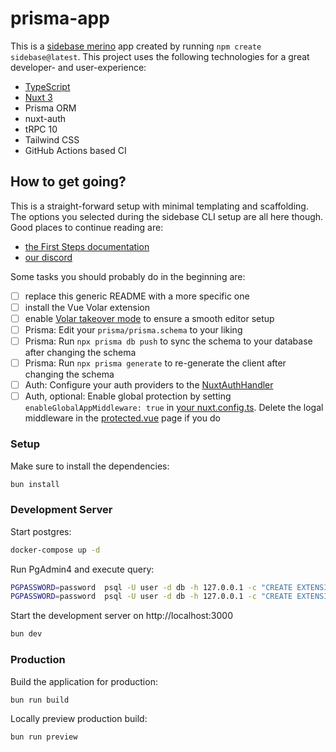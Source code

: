 # prisma-app

This is a [sidebase merino](https://sidebase.io/) app created by running `npm create sidebase@latest`. This project uses the following technologies for a great developer- and user-experience:

-   [TypeScript](https://www.typescriptlang.org/)
-   [Nuxt 3](https://nuxt.com)
-   Prisma ORM
-   nuxt-auth
-   tRPC 10
-   Tailwind CSS
-   GitHub Actions based CI

## How to get going?

This is a straight-forward setup with minimal templating and scaffolding. The options you selected during the sidebase CLI setup are all here though. Good places to continue reading are:

-   [the First Steps documentation](https://sidebase.io/sidebase/usage)
-   [our discord](https://discord.gg/auc8eCeGzx)

Some tasks you should probably do in the beginning are:

-   [ ] replace this generic README with a more specific one
-   [ ] install the Vue Volar extension
-   [ ] enable [Volar takeover mode](https://nuxt.com/docs/getting-started/installation#prerequisites) to ensure a smooth editor setup
-   [ ] Prisma: Edit your `prisma/prisma.schema` to your liking
-   [ ] Prisma: Run `npx prisma db push` to sync the schema to your database after changing the schema
-   [ ] Prisma: Run `npx prisma generate` to re-generate the client after changing the schema
-   [ ] Auth: Configure your auth providers to the [NuxtAuthHandler](./server/api/auth/[...].ts)
-   [ ] Auth, optional: Enable global protection by setting `enableGlobalAppMiddleware: true` in [your nuxt.config.ts](./nuxt.config.ts). Delete the logal middleware in the [protected.vue](./pages/protected.vue) page if you do

### Setup

Make sure to install the dependencies:

```bash
bun install
```

### Development Server

Start postgres:

```bash
docker-compose up -d
```

Run PgAdmin4 and execute query:

```bash
PGPASSWORD=password  psql -U user -d db -h 127.0.0.1 -c "CREATE EXTENSION cube;"
PGPASSWORD=password  psql -U user -d db -h 127.0.0.1 -c "CREATE EXTENSION earthdistance;"
```

Start the development server on http://localhost:3000

```bash
bun dev
```

### Production

Build the application for production:

```bash
bun run build
```

Locally preview production build:

```bash
bun run preview
```
